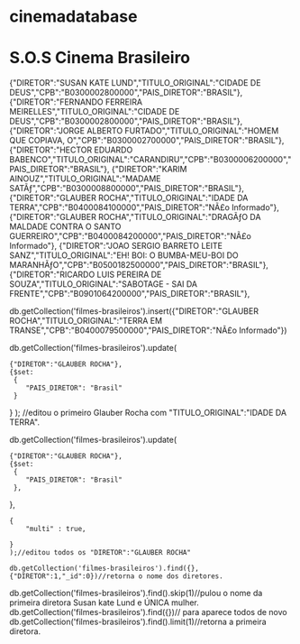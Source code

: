 # cinemadatabase
# S.O.S Cinema Brasileiro
{"DIRETOR":"SUSAN KATE LUND","TITULO_ORIGINAL":"CIDADE DE DEUS","CPB":"B0300002800000","PAIS_DIRETOR":"BRASIL"},
{"DIRETOR":"FERNANDO FERREIRA MEIRELLES","TITULO_ORIGINAL":"CIDADE DE DEUS","CPB":"B0300002800000","PAIS_DIRETOR":"BRASIL"},
{"DIRETOR":"JORGE ALBERTO FURTADO","TITULO_ORIGINAL":"HOMEM QUE COPIAVA, O","CPB":"B0300002700000","PAIS_DIRETOR":"BRASIL"},
{"DIRETOR":"HECTOR EDUARDO BABENCO","TITULO_ORIGINAL":"CARANDIRU","CPB":"B0300006200000","PAIS_DIRETOR":"BRASIL"},
{"DIRETOR":"KARIM AINOUZ","TITULO_ORIGINAL":"MADAME SATÃƒ","CPB":"B0300008800000","PAIS_DIRETOR":"BRASIL"},
{"DIRETOR":"GLAUBER ROCHA","TITULO_ORIGINAL":"IDADE DA TERRA","CPB":"B0400084100000","PAIS_DIRETOR":"NÃ£o Informado"},
{"DIRETOR":"GLAUBER ROCHA","TITULO_ORIGINAL":"DRAGÃƒO DA MALDADE CONTRA O SANTO GUERREIRO","CPB":"B0400084200000","PAIS_DIRETOR":"NÃ£o Informado"},
{"DIRETOR":"JOAO SERGIO BARRETO LEITE SANZ","TITULO_ORIGINAL":"EH! BOI: O BUMBA-MEU-BOI DO MARANHÃƒO","CPB":"B0500182500000","PAIS_DIRETOR":"BRASIL"},
{"DIRETOR":"RICARDO LUIS PEREIRA DE SOUZA","TITULO_ORIGINAL":"SABOTAGE - SAI DA FRENTE","CPB":"B0901064200000","PAIS_DIRETOR":"BRASIL"},

db.getCollection('filmes-brasileiros').insert({"DIRETOR":"GLAUBER ROCHA","TITULO_ORIGINAL":"TERRA EM TRANSE","CPB":"B0400079500000","PAIS_DIRETOR":"NÃ£o Informado"})

db.getCollection('filmes-brasileiros').update(

    {"DIRETOR":"GLAUBER ROCHA"},
    {$set:
     {
        "PAIS_DIRETOR": "Brasil"
     }
   }
); //editou o primeiro Glauber Rocha com "TITULO_ORIGINAL":"IDADE DA TERRA".

db.getCollection('filmes-brasileiros').update(

    {"DIRETOR":"GLAUBER ROCHA"},
    {$set:
     {
        "PAIS_DIRETOR": "Brasil"
     },
   },
 
    {
        "multi" : true, 
        
    }
    );//editou todos os "DIRETOR":"GLAUBER ROCHA"

    db.getCollection('filmes-brasileiros').find({},{"DIRETOR":1,"_id":0})//retorna o nome dos diretores.

db.getCollection('filmes-brasileiros').find().skip(1)//pulou o nome da primeira diretora Susan kate Lund e  ÚNICA mulher.
db.getCollection('filmes-brasileiros').find({})// para aparece todos de novo
db.getCollection('filmes-brasileiros').find().limit(1)//retorna a primeira diretora.
